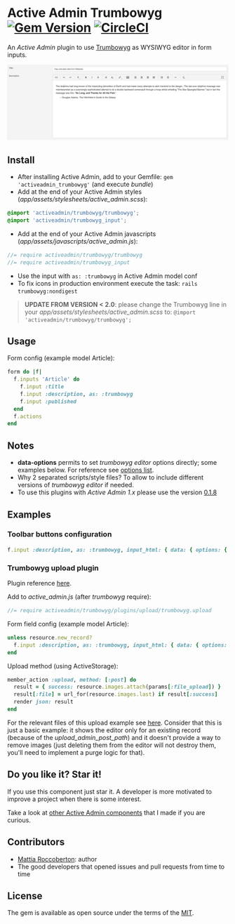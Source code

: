 # Active Admin Trumbowyg [![Gem Version](https://badge.fury.io/rb/activeadmin_trumbowyg.svg)](https://badge.fury.io/rb/activeadmin_trumbowyg) [![CircleCI](https://circleci.com/gh/blocknotes/activeadmin_trumbowyg.svg?style=svg)](https://circleci.com/gh/blocknotes/activeadmin_trumbowyg)

An *Active Admin* plugin to use [Trumbowyg](https://alex-d.github.io/Trumbowyg/) as WYSIWYG editor in form inputs.

![screenshot](screenshot.png)

## Install
- After installing Active Admin, add to your Gemfile: `gem 'activeadmin_trumbowyg'` (and execute *bundle*)
- Add at the end of your Active Admin styles (_app/assets/stylesheets/active_admin.scss_):
```css
@import 'activeadmin/trumbowyg/trumbowyg';
@import 'activeadmin/trumbowyg_input';
```
- Add at the end of your Active Admin javascripts (_app/assets/javascripts/active_admin.js_):
```js
//= require activeadmin/trumbowyg/trumbowyg
//= require activeadmin/trumbowyg_input
```
- Use the input with `as: :trumbowyg` in Active Admin model conf
- To fix icons in production environment execute the task: `rails trumbowyg:nondigest`

> **UPDATE FROM VERSION < 2.0**: please change the Trumbowyg line in your _app/assets/stylesheets/active_admin.scss_ to: `@import 'activeadmin/trumbowyg/trumbowyg';`

## Usage
Form config (example model Article):

```ruby
form do |f|
  f.inputs 'Article' do
    f.input :title
    f.input :description, as: :trumbowyg
    f.input :published
  end
  f.actions
end
```

## Notes
- **data-options** permits to set *trumbowyg editor* options directly; some examples below. For reference see [options list](https://alex-d.github.io/Trumbowyg/documentation/).
-  Why 2 separated scripts/style files? To allow to include different versions of *trumbowyg editor* if needed.
- To use this plugins with *Active Admin 1.x* please use the version [0.1.8](https://github.com/blocknotes/activeadmin_trumbowyg/releases/tag/v0.1.8)

## Examples

### Toolbar buttons configuration

```ruby
f.input :description, as: :trumbowyg, input_html: { data: { options: { btns: [['bold', 'italic'], ['superscript', 'subscript'], ['link'], ['justifyLeft', 'justifyCenter', 'justifyRight', 'justifyFull'], ['unorderedList', 'orderedList'], ['horizontalRule'], ['removeformat']] } } }
```

### Trumbowyg upload plugin
Plugin reference [here](https://alex-d.github.io/Trumbowyg/documentation/plugins/#plugin-upload).

Add to *active_admin.js* (after *trumbowyg* require):

```js
//= require activeadmin/trumbowyg/plugins/upload/trumbowyg.upload
```

Form field config (example model Article):

```ruby
unless resource.new_record?
  f.input :description, as: :trumbowyg, input_html: { data: { options: { btns: [['bold', 'italic'], ['link'], ['upload']], plugins: { upload: { serverPath: upload_admin_post_path(resource.id), fileFieldName: 'file_upload' } } } } }
end
```

Upload method (using ActiveStorage):

```ruby
member_action :upload, method: [:post] do
  result = { success: resource.images.attach(params[:file_upload]) }
  result[:file] = url_for(resource.images.last) if result[:success]
  render json: result
end
```

For the relevant files of this upload example see [here](examples/upload_plugin_using_activestorage/). Consider that this is just a basic example: it shows the editor only for an existing record (because of the *upload_admin_post_path*) and it doesn't provide a way to remove images (just deleting them from the editor will not destroy them, you'll need to implement a purge logic for that).

## Do you like it? Star it!
If you use this component just star it. A developer is more motivated to improve a project when there is some interest.

Take a look at [other Active Admin components](https://github.com/blocknotes?utf8=✓&tab=repositories&q=activeadmin&type=source) that I made if you are curious.

## Contributors
- [Mattia Roccoberton](http://blocknot.es): author
- The good developers that opened issues and pull requests from time to time

## License
The gem is available as open source under the terms of the [MIT](LICENSE.txt).
